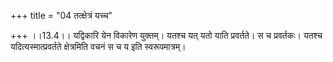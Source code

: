 +++
title = "04 तत्क्षेत्रं यच्च"

+++
।।13.4।। यद्विकारि येन विकारेण युक्तम्। यतश्च यत् यतो याति प्रवर्तते। स च
प्रवर्तकः। यतश्च यदित्यस्मात्प्रवर्तते क्षेत्रमिति वचनं स च य इति
स्वरूपमात्रम्।
